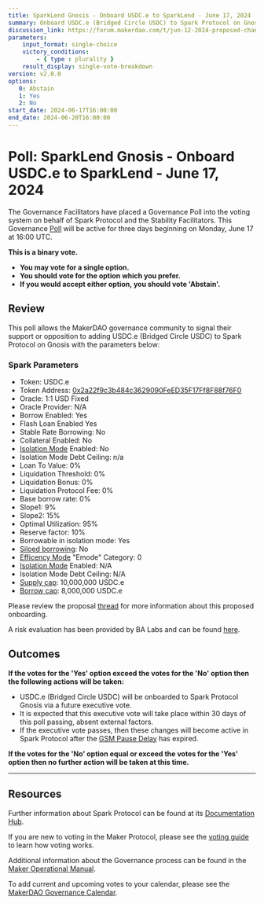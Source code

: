 ```yaml
---
title: SparkLend Gnosis - Onboard USDC.e to SparkLend - June 17, 2024
summary: Onboard USDC.e (Bridged Circle USDC) to Spark Protocol on Gnosis with included parameters.
discussion_link: https://forum.makerdao.com/t/jun-12-2024-proposed-changes-to-sparklend-for-upcoming-spell/24489
parameters:
    input_format: single-choice
    victory_conditions:
        - { type : plurality }
    result_display: single-vote-breakdown
version: v2.0.0
options:
   0: Abstain
   1: Yes
   2: No
start_date: 2024-06-17T16:00:00
end_date: 2024-06-20T16:00:00
---
```

# Poll: SparkLend Gnosis - Onboard USDC.e to SparkLend - June 17, 2024

The Governance Facilitators have placed a Governance Poll into the voting system on behalf of Spark Protocol and the Stability Facilitators. This Governance [Poll](https://manual.makerdao.com/governance/governance-cycle/weekly-governance-cycle#weekly-governance-cycle-definitions-mip16c1) will be active for three days beginning on Monday, June 17 at 16:00 UTC.

**This is a binary vote.**
- **You may vote for a single option.**
- **You should vote for the option which you prefer.**
- **If you would accept either option, you should vote 'Abstain'.**

## Review

This poll allows the MakerDAO governance community to signal their support or opposition to adding USDC.e (Bridged Circle USDC) to Spark Protocol on Gnosis with the parameters below:

### Spark Parameters

* Token: USDC.e
* Token Address: [0x2a22f9c3b484c3629090FeED35F17Ff8F88f76F0](https://gnosisscan.io/token/0x2a22f9c3b484c3629090feed35f17ff8f88f76f0)
* Oracle: 1:1 USD Fixed
* Oracle Provider: N/A
* Borrow Enabled: Yes
* Flash Loan Enabled	Yes
* Stable Rate Borrowing: No
* Collateral Enabled: No
* [Isolation Mode](https://docs.spark.fi/defi-infrastructure/sparklend/spark-lend-features#isolation-mode) Enabled: No
* Isolation Mode Debt Ceiling: n/a
* Loan To Value: 0%
* Liquidation Threshold: 0%
* Liquidation Bonus: 0%
* Liquidation Protocol Fee:	0%
* Base borrow rate: 0%
* Slope1: 9%
* Slope2:	15%
* Optimal Utilization: 95%
* Reserve factor: 10%
* Borrowable in isolation mode: Yes
* [Siloed borrowing](https://docs.spark.fi/defi-infrastructure/sparklend#siloed-borrowing): No
* [Efficency Mode](https://docs.spark.fi/defi-infrastructure/sparklend#efficiency-mode-emode) "Emode" Category:	0
* [Isolation Mode](https://docs.sparkprotocol.io/developers/features/isolation-mode) Enabled: N/A
* Isolation Mode Debt Ceiling: N/A
* [Supply cap](https://docs.spark.fi/defi-infrastructure/sparklend#supply-and-borrow-caps): 10,000,000 USDC.e
* [Borrow cap](https://docs.spark.fi/defi-infrastructure/sparklend#supply-and-borrow-caps):  8,000,000 USDC.e

Please review the proposal [thread](https://forum.makerdao.com/t/jun-12-2024-proposed-changes-to-sparklend-for-upcoming-spell/24489) for more information about this proposed onboarding.

A risk evaluation has been provided by BA Labs and can be found [here](https://forum.makerdao.com/t/jun-12-2024-proposed-changes-to-sparklend-for-upcoming-spell/24489/2). 

## Outcomes

**If the votes for the 'Yes' option exceed the votes for the 'No' option then the following actions will be taken:**
* USDC.e (Bridged Circle USDC) will be onboarded to Spark Protocol Gnosis via a future executive vote.
* It is expected that this executive vote will take place within 30 days of this poll passing, absent external factors.
* If the executive vote passes, then these changes will become active in Spark Protocol after the [GSM Pause Delay](https://manual.makerdao.com/parameter-index/core/param-gsm-pause-delay) has expired.

**If the votes for the 'No' option equal or exceed the votes for the 'Yes' option then no further action will be taken at this time.**

---

## Resources

Further information about Spark Protocol can be found at its [Documentation Hub](https://docs.sparkprotocol.io/hub/).

If you are new to voting in the Maker Protocol, please see the [voting guide](https://manual.makerdao.com/governance/voting-in-makerdao/on-chain-governance) to learn how voting works.

Additional information about the Governance process can be found in the [Maker Operational Manual](https://manual.makerdao.com).

To add current and upcoming votes to your calendar, please see the [MakerDAO Governance Calendar](https://manual.makerdao.com/makerdao/calendars/governance-calendar).
